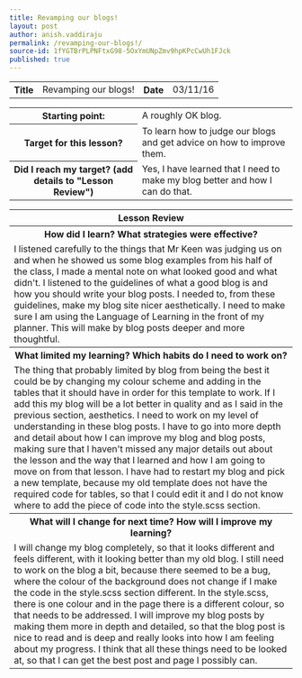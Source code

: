 ```yaml
---
title: Revamping our blogs!
layout: post
author: anish.vaddiraju
permalink: /revamping-our-blogs!/
source-id: 1fYGTBrPLPNFtxG98-5OxYmUNpZmv9hpKPcCwUh1FJck
published: true
---
```

<table>
  <tr>
    <th>Title</th>
    <td>Revamping our blogs!</td>
    <th>Date</th>
    <td>03/11/16</td>
  </tr>
</table>


<table>
  <tr>
    <th>Starting point:</th>
    <td>A roughly OK blog.</td>
  </tr>
  <tr>
    <th>Target for this lesson?</th>
    <td>To learn how to judge our blogs and get advice on how to improve them.</td>
  </tr>
  <tr>
    <th>Did I reach my target? 
(add details to "Lesson Review")</th>
    <td>Yes, I have learned that I need to make my blog better and how I can do that.</td>
  </tr>
</table>


<table>
  <tr>
    <th>Lesson Review</th>
  </tr>
  <tr>
    <th>How did I learn? What strategies were effective? </th>
  </tr>
  <tr>
    <td>I listened carefully to the things that Mr Keen was judging us on and when he showed us some blog examples from his half of the class, I made a mental note on what looked good and what didn't. I listened to the guidelines of what a good blog is and how you should write your blog posts. I needed to, from these guidelines, make my blog site nicer aesthetically. I need to make sure I am using the Language of Learning in the front of my planner. This will make by blog posts deeper and more thoughtful.</td>
  </tr>
  <tr>
    <th>What limited my learning? Which habits do I need to work on? </th>
  </tr>
  <tr>
    <td>The thing that probably limited by blog from being the best it could be by changing my colour scheme and adding in the tables that it should have in order for this template to work. If I add this my blog will be a lot better in quality and as I said in the previous section, aesthetics. I need to work on my level of understanding in these blog posts. I have to go into more depth and detail about how I can improve my blog and blog posts, making sure that I haven't missed any major details out about the lesson and the way that I learned and how I am going to move on from that lesson. I have had to restart my blog and pick a new template, because my old template does not have the required code for tables, so that I could edit it and I do not know where to add the piece of code into the style.scss section.</td>
  </tr>
  <tr>
    <th>What will I change for next time? How will I improve my learning?</th>
  </tr>
  <tr>
    <td>I will change my blog completely, so that it looks different and feels different, with it looking better than my old blog. I still need to work on the blog a bit, because there seemed to be a bug, where the colour of the background does not change if I make the code in the style.scss section different. In the style.scss, there is one colour and in the page there is a different colour, so that needs to be addressed. I will improve my blog posts by making them more in depth and detailed, so that the blog post is nice to read and is deep and really looks into how I am feeling about my progress. I think that all these things need to be looked at, so that I can get the best post and page I possibly can. </td>
  </tr>
</table>



